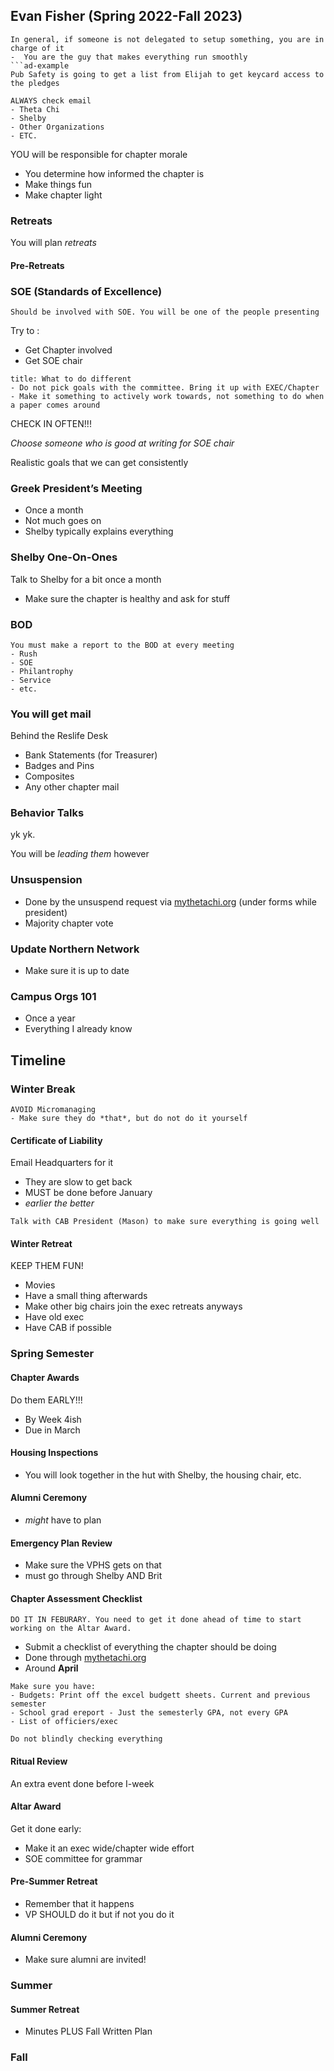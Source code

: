 
## Evan Fisher (Spring 2022-Fall 2023)

```ad-note
In general, if someone is not delegated to setup something, you are in charge of it
-  You are the guy that makes everything run smoothly
```ad-example
Pub Safety is going to get a list from Elijah to get keycard access to the pledges
```

```ad-important
ALWAYS check email
- Theta Chi
- Shelby
- Other Organizations
- ETC.
```

YOU will be responsible for chapter morale
- You determine how informed the chapter is
- Make things fun
- Make chapter light

### Retreats

You will plan *retreats*

#### Pre-Retreats

### SOE (Standards of Excellence)

```ad-important
Should be involved with SOE. You will be one of the people presenting
```

Try to :
- Get Chapter involved
- Get SOE chair

```ad-warning
title: What to do different
- Do not pick goals with the committee. Bring it up with EXEC/Chapter
- Make it something to actively work towards, not something to do when a paper comes around
```

CHECK IN OFTEN!!!

*Choose someone who is good at writing for SOE chair*

Realistic goals that we can get consistently

### Greek President’s Meeting

- Once a month
- Not much goes on
- Shelby typically explains everything

### Shelby One-On-Ones

Talk to Shelby for a bit once a month
- Make sure the chapter is healthy and ask for stuff

### BOD

```ad-important
You must make a report to the BOD at every meeting
- Rush
- SOE
- Philantrophy
- Service
- etc.
```

### You will get mail

Behind the Reslife Desk
- Bank Statements (for Treasurer)
- Badges and Pins
- Composites
- Any other chapter mail

### Behavior Talks

yk yk.

You will be *leading them* however

### Unsuspension
- Done by the unsuspend request via [mythetachi.org]() (under forms while president)
- Majority chapter vote 

### Update Northern Network

- Make sure it is up to date

### Campus Orgs 101

- Once a year
- Everything I already know

## Timeline

[]()

### Winter Break

```ad-warning
AVOID Micromanaging
- Make sure they do *that*, but do not do it yourself
```

#### Certificate of Liability

Email Headquarters for it
- They are slow to get back
- MUST be done before January
- *earlier the better*

```ad-note
Talk with CAB President (Mason) to make sure everything is going well
```

#### Winter Retreat

KEEP THEM FUN!
- Movies
- Have a small thing afterwards
- Make other big chairs join the exec retreats anyways
- Have old exec
- Have CAB if possible

### Spring Semester

#### Chapter Awards

Do them EARLY!!!
- By Week 4ish
- Due in March

#### Housing Inspections

- You will look together in the hut with Shelby, the housing chair, etc.

#### Alumni Ceremony

- *might* have to plan

#### Emergency Plan Review

- Make sure the VPHS gets on that
- must go through Shelby AND Brit

#### Chapter Assessment Checklist

```ad-danger
DO IT IN FEBURARY. You need to get it done ahead of time to start working on the Altar Award.
```

- Submit a checklist of everything the chapter should be doing
- Done through [mythetachi.org]()
- Around **April**

```ad-important
Make sure you have:
- Budgets: Print off the excel budgett sheets. Current and previous semester
- School grad ereport - Just the semesterly GPA, not every GPA
- List of officiers/exec
```

```ad-warning
Do not blindly checking everything
```

#### Ritual Review

An extra event done before I-week

#### Altar Award

Get it done early:
- Make it an exec wide/chapter wide effort
- SOE committee for grammar

#### Pre-Summer Retreat

- Remember that it happens
- VP SHOULD do it but if not you do it

#### Alumni Ceremony

- Make sure alumni are invited!

### Summer

#### Summer Retreat

- Minutes PLUS Fall Written Plan

### Fall




